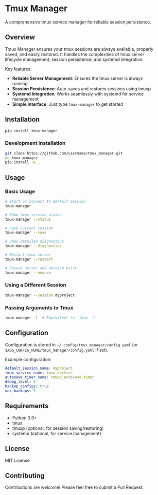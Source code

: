 # Tmux Manager

A comprehensive tmux service manager for reliable session persistence.

## Overview

Tmux Manager ensures your tmux sessions are always available, properly saved, and easily restored. It handles the complexities of tmux server lifecycle management, session persistence, and systemd integration.

Key features:

- **Reliable Server Management**: Ensures the tmux server is always running
- **Session Persistence**: Auto-saves and restores sessions using tmuxp
- **Systemd Integration**: Works seamlessly with systemd for service management
- **Simple Interface**: Just type `tmux-manager` to get started

## Installation

```bash
pip install tmux-manager
```

### Development Installation

```bash
git clone https://github.com/username/tmux_manager.git
cd tmux_manager
pip install -e .
```

## Usage

### Basic Usage

```bash
# Start or connect to default session
tmux-manager

# Show tmux service status
tmux-manager --status

# Save current session
tmux-manager --save

# Show detailed diagnostics
tmux-manager --diagnostics

# Restart tmux server
tmux-manager --restart

# Ensure server and session exist
tmux-manager --ensure
```

### Using a Different Session

```bash
tmux-manager --session myproject
```

### Passing Arguments to Tmux

```bash
tmux-manager -l  # Equivalent to 'tmux -l'
```

## Configuration

Configuration is stored in `~/.config/tmux_manager/config.yaml` (or `$XDG_CONFIG_HOME/tmux_manager/config.yaml` if set).

Example configuration:

```yaml
default_session_name: myproject
tmux_service_name: tmux.service
autosave_timer_name: tmuxp_autosave.timer
debug_level: 0
backup_configs: true
max_backups: 5
```

## Requirements

- Python 3.6+
- tmux
- tmuxp (optional, for session saving/restoring)
- systemd (optional, for service management)

## License

MIT License

## Contributing

Contributions are welcome! Please feel free to submit a Pull Request.
